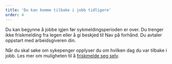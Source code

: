 ```yaml
---
title: 'Du kan komme tilbake i jobb tidligere'
order: 4
---
```


Du kan begynne å jobbe igjen før sykmeldingsperioden er over. Du trenger ikke friskmelding fra legen eller å gi beskjed til Nav på forhånd. Du avtaler oppstart med arbeidsgiveren din.

Når du skal søke om sykepenger opplyser du om hvilken dag du var tilbake i jobb. Les mer om muligheten til å [friskmelde seg selv](#). 